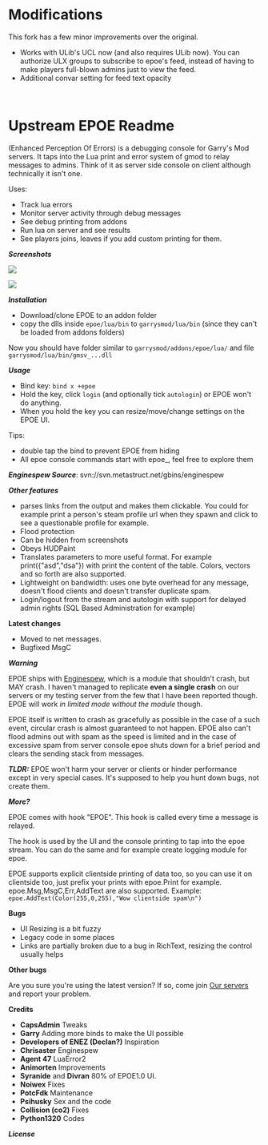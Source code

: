 Modifications
=======

This fork has a few minor improvements over the original.
- Works with ULib's UCL now (and also requires ULib now). You can authorize ULX groups to subscribe to epoe's feed, instead of having to make players full-blown admins just to view the feed.
- Additional convar setting for feed text opacity
<br/>


Upstream EPOE Readme
=======================

(Enhanced Perception Of Errors) is a debugging console for Garry's Mod servers. It taps into the Lua print and error system of gmod to relay messages to admins. 
Think of it as server side console on client although technically it isn't one.

Uses:

 - Track lua errors
 - Monitor server activity through debug messages
 - See debug printing from addons
 - Run lua on server and see results
 - See players joins, leaves if you add custom printing for them.


***Screenshots***

![](http://i.imgur.com/k1rhz3b.png)

![](http://i.imgur.com/SyuCR5i.png)

***Installation***

 - Download/clone EPOE to an addon folder
 - copy the dlls inside ```epoe/lua/bin``` to ```garrysmod/lua/bin``` 
(since they can't be loaded from addons folders)

 Now you should have folder similar to ``` garrysmod/addons/epoe/lua/ ``` and file ``` garrysmod/lua/bin/gmsv_...dll ```

***Usage***

 * Bind key: ```bind x +epoe```
 * Hold the key, click ```login``` (and optionally tick ```autologin```) or EPOE won't do anything.
 * When you hold the key you can resize/move/change settings on the EPOE UI.

Tips:

 - double tap the bind to prevent EPOE from hiding
 - All epoe console commands start with epoe_, feel free to explore them


***Enginespew Source***: svn://svn.metastruct.net/gbins/enginespew

***Other features***

 - parses links from the output and makes them clickable. You could for example print a person's steam profile url when they spawn and click to see a questionable profile for example.
 - Flood protection
 - Can be hidden from screenshots
 - Obeys HUDPaint
 - Translates parameters to more useful format. For example print({"asd","dsa"}) with print the content of the table. Colors, vectors and so forth are also supported.
 - Lightweight on bandwidth: uses one byte overhead for any message, doesn't flood clients and doesn't transfer duplicate spam.
 - Login/logout from the stream and autologin with support for delayed admin rights (SQL Based Administration for example)


**Latest changes**

 - Moved to net messages.
 - Bugfixed MsgC

***Warning***

EPOE ships with [Enginespew](http://www.facepunch.com/threads/859870), which is a module that shouldn't crash, but MAY crash.
I haven't managed to replicate **even a single crash** on our servers or my testing server from the few that I have been reported though. EPOE will work *in limited mode without the module* though.

EPOE itself is written to crash as gracefully as possible in the case of a such event, circular crash is almost guaranteed to not happen. 
EPOE also can't flood admins out with spam as the speed is limited and in the case of excessive spam from server console epoe shuts down for a brief period and clears the sending stack from messages.

***TLDR:*** EPOE won't harm your server or clients or hinder performance except in very special cases. It's supposed to help you hunt down bugs, not create them.


***More?***

EPOE comes with hook "EPOE". This hook is called every time a message is relayed. 

The hook is used by the UI and the console printing to tap into the epoe stream. You can do the same and for example create logging module for epoe.

EPOE supports explicit clientside printing of data too, so you can use it on clientside too, just prefix your prints with epoe.Print for example. epoe.Msg,MsgC,Err,AddText are also supported.
Example:
```epoe.AddText(Color(255,0,255),"Wow clientside spam\n")```


**Bugs**

 - UI Resizing is a bit fuzzy
 - Legacy code in some places
 - Links are partially broken due to a bug in RichText, resizing the control usually helps

**Other bugs**

Are you sure you're using the latest version? 
If so, come join [Our servers](http://metastruct.net) and report your problem.

**Credits**
 - **CapsAdmin** Tweaks
 - **Garry** Adding more binds to make the UI possible
 - **Developers of ENEZ (Declan?)** Inspiration
 - **Chrisaster** Enginespew
 - **Agent 47** LuaError2
 - **Animorten** Improvements
 - **Syranide** and **Divran** 80% of EPOE1.0 UI.
 - **Noiwex** Fixes
 - **PotcFdk** Maintenance
 - **Psihusky** Sex and the code
 - **Collision (co2)** Fixes
 - **Python1320** Codes

***License***
